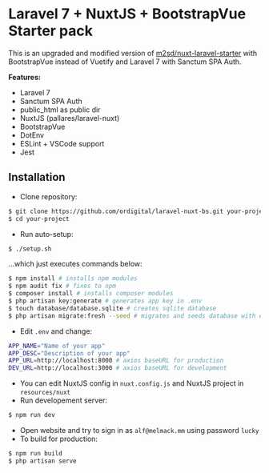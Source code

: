 # Laravel 7 + NuxtJS + BootstrapVue Starter pack

This is an upgraded and modified version of [m2sd/nuxt-laravel-starter](https://github.com/m2sd/nuxt-laravel-starter) with BootstrapVue instead of Vuetify and Laravel 7 with Sanctum SPA Auth.

**Features:**

- Laravel 7
- Sanctum SPA Auth
- public_html as public dir
- NuxtJS (pallares/laravel-nuxt)
- BootstrapVue
- DotEnv
- ESLint + VSCode support
- Jest

## Installation

- Clone repository: 
```bash
$ git clone https://github.com/ordigital/laravel-nuxt-bs.git your-project
$ cd your-project
```
- Run auto-setup:
```bash
$ ./setup.sh
```
…which just executes commands below:
```bash
$ npm install # installs npm modules
$ npm audit fix # fixes to npm
$ composer install # installs composer modules
$ php artisan key:generate # generates app key in .env
$ touch database/database.sqlite # creates sqlite database
$ php artisan migrate:fresh --seed # migrates and seeds database with example user
```
- Edit `.env` and change:
```bash
APP_NAME="Name of your app"
APP_DESC="Description of your app"
APP_URL=http://localhost:8000 # axios baseURL for production
DEV_URL=http://localhost:3000 # axios baseURL for development
```
- You can edit NuxtJS config in `nuxt.config.js` and NuxtJS project in `resources/nuxt`
- Run developement server:
```bash
$ npm run dev
```
- Open website and try to sign in as `alf@melmack.mm` using password `lucky`
- To build for production:
```bash
$ npm run build
$ php artisan serve
```
